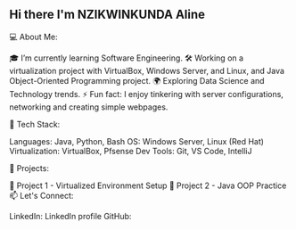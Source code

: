 ## Hi there I'm NZIKWINKUNDA Aline

💻 About Me:

🎓 I’m currently learning Software Engineering.
🛠️ Working on a virtualization project with VirtualBox, Windows Server, and Linux, and Java Object-Oriented Programming project.
🌍 Exploring Data Science and Technology trends.
⚡ Fun fact: I enjoy tinkering with server configurations, networking and creating simple webpages.

📌 Tech Stack:

Languages: Java, Python, Bash
OS: Windows Server, Linux (Red Hat)
Virtualization: VirtualBox, Pfsense
Dev Tools: Git, VS Code, IntelliJ

🚀 Projects:

🔗 Project 1 - Virtualized Environment Setup
🔗 Project 2 - Java OOP Practice
📫 Let's Connect:

LinkedIn: LinkedIn profile
GitHub: 
